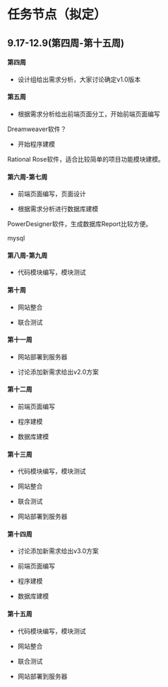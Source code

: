 任务节点（拟定）
===

## 9.17-12.9(第四周-第十五周)

#### 第四周
- 设计组给出需求分析，大家讨论确定v1.0版本

#### 第五周
- 根据需求分析给出前端页面分工，开始前端页面编写

Dreamweaver软件？
- 开始程序建模

Rational Rose软件，适合比较简单的项目功能模块建模。

#### 第六周-第七周
- 前端页面编写，页面设计

- 根据需求分析进行数据库建模

PowerDesigner软件，生成数据库Report比较方便。

mysql

#### 第八周-第九周

- 代码模块编写，模块测试

#### 第十周
- 网站整合

- 联合测试

#### 第十一周
- 网站部署到服务器

- 讨论添加新需求给出v2.0方案

#### 第十二周

- 前端页面编写

- 程序建模

- 数据库建模

#### 第十三周
- 代码模块编写，模块测试

- 网站整合

- 联合测试

- 网站部署到服务器
#### 第十四周
- 讨论添加新需求给出v3.0方案

- 前端页面编写

- 程序建模

- 数据库建模
#### 第十五周
- 代码模块编写，模块测试

- 网站整合

- 联合测试

- 网站部署到服务器
